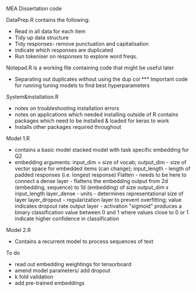  MEA
Dissertation code

DataPrep.R contains the following:
* Read in all data for each item
* Tidy up data structure
* Tidy responses- remove punctuation and capitalisation
* indicate which responses are duplicated
* Run tokeniser on responses to explore word freqs.


Notepad.R is a working file containing code that might be useful later
* Separating out duplicates without using the dup col
*** Important code for running tuning models to find best hyperparameters


System&installation.R
* notes on troubleshooting installation errors
* notes on applications which needed installing outside of R 
contains packages which need to be installed & loaded for keras to work
* Installs other packages required throughout


Model 1.R
* contains a basic model stacked model with task specific embedding for Q2
* embedding arguments: input_dim = size of vocab; output_dim - size of vector space for embedded items (can change); input_length - length of padded responses (i.e. longest response)
Flatten - needs to be here to connect a dense layer - flattens the embedding output from 2d (embedding, sequence) to 1d (embedding) of size output_dim x input_length
layer_dense - units - determines representational size of layer
layer_dropout - regularization layer to prevent overfitting; value indicates dropout rate
output layer - activation "sigmoid" produces a binary classification value between 0 and 1 where values close to 0 or 1 indicate higher confidence in classification

Model 2.R
* Contains a recurrent model to process sequences of text

To do
* read out embedding weightings for tensorboard
* amend model parameters/ add dropout 
* k fold validation
* add pre-trained embeddings